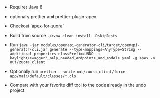 - Requires Java 8
- optionally prettier and prettier-plugin-apex 
  
- Checkout 'apex-for-zuora'
- Build from source `./mvnw clean install -DskipTests`
- Run `java -jar modules/openapi-generator-cli/target/openapi-generator-cli.jar generate --type-mappings=AnyType=String --additional-properties classPrefix=UNDO -i keylight/swagger3_only_needed_endpoints_and_models.yaml -g apex -o out/zuora_client`
- Optionally run `prettier --write out/zuora_client/force-app/main/default/classes/*.cls`
- Compare with your favorite diff tool to the code already in the undo project 
